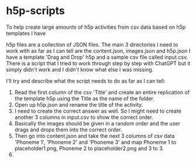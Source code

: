 # h5p-scripts
To help create large amounts of h5p activities from csv data based on h5p templates I have

h5p files are a collection of JSON files. The main 3 directories I need to work with as far as I can tell are the content.json, images.json and h5p.json
I have a template 'Drag and Drop' h5p and a sample csv file called input.csv. 
There is a script that I tried to work through step by step with ChatGPT but it simply didn't work and I didn't know what else I was missing.

I'll try and describe what the script needs to do as far as I can tell:
1. Read the first column of the csv 'Title' and create an entire replication of the template h5p using the Title as the name of the folder.
2. Open up h5p.json and rename the title of the activity.
3. I need to create the correct answer as well. So I might need to create another 3 columns in input.csv to show the correct order.
4. Basically the images should be given in a random order and the user drags and drops them into the correct order. 
5. Then go into content.json and take the next 3 columns of csv data 'Phoneme 1', 'Phoneme 2' and 'Phoneme 3' and map Phoneme 1 to placeholder1.png, Phoneme 2 to placeholder2.png and 3 to 3.
6. 
